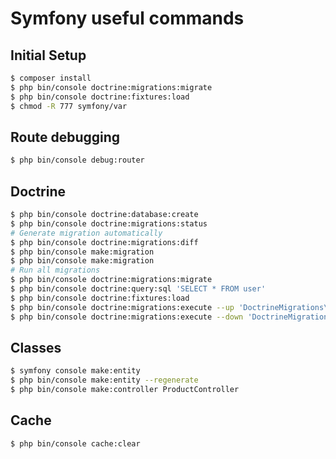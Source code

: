 # Symfony useful commands

## Initial Setup

```bash
$ composer install
$ php bin/console doctrine:migrations:migrate
$ php bin/console doctrine:fixtures:load
$ chmod -R 777 symfony/var
```

## Route debugging

```bash
$ php bin/console debug:router
```

## Doctrine

```bash
$ php bin/console doctrine:database:create
$ php bin/console doctrine:migrations:status
# Generate migration automatically
$ php bin/console doctrine:migrations:diff
$ php bin/console make:migration
$ php bin/console make:migration
# Run all migrations
$ php bin/console doctrine:migrations:migrate
$ php bin/console doctrine:query:sql 'SELECT * FROM user'
$ php bin/console doctrine:fixtures:load
$ php bin/console doctrine:migrations:execute --up 'DoctrineMigrations\Version20210515194338'
$ php bin/console doctrine:migrations:execute --down 'DoctrineMigrations\Version20210515194338'
```

## Classes

```bash
$ symfony console make:entity
$ php bin/console make:entity --regenerate
$ php bin/console make:controller ProductController
```

## Cache

```bash
$ php bin/console cache:clear
```
